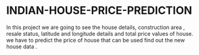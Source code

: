 # INDIAN-HOUSE-PRICE-PREDICTION
In this project we are going to see the house details, construction area , resale status, latitude and longitude details and total price values of house. we have to predict the price of house that can be used find out the new house data .
